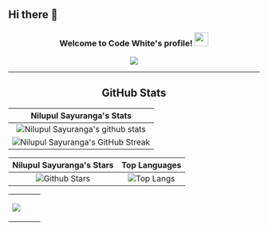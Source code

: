 ## Hi there 👋

<!--
**NilupulSayuranga/NilupulSayuranga** is a ✨ _special_ ✨ repository because its `README.md` (this file) appears on your GitHub profile.

Here are some ideas to get you started:

- 🔭 I’m currently working on ...
- 🌱 I’m currently learning ...
- 👯 I’m looking to collaborate on ...
- 🤔 I’m looking for help with ...
- 💬 Ask me about ...
- 📫 How to reach me: ...
- 😄 Pronouns: ...
- ⚡ Fun fact: ...
-->
<h3 align="center">
  Welcome to Code White's profile!
  <img src="https://media.giphy.com/media/hvRJCLFzcasrR4ia7z/giphy.gif" width="28">
</h3>
<p align="center">
  <a href="https://github.com/CodeWhiteWeb/CodeWhiteWeb"><img src="https://readme-typing-svg.herokuapp.com?color=%2336BCF7&center=true&vCenter=true&lines=Hi+%2C+welcome+to+my+Github+page;I+am+CodeWhiteWeb;I+am+a+High+school+student;Web+Dev;Game+Dev;Bot+Dev;Crypto+Lover+%3C3"></a>
</p>

---
<div align="center">

## GitHub Stats


|                                                                     Nilupul Sayuranga's Stats                                                                     |
|:------------------------------------------------------------------------------------------------------------------------------------------------------:|
| ![Nilupul Sayuranga's github stats](https://github-readme-stats.vercel.app/api?username=NilupulSayuranga&show_icons=true&theme=algolia)              | 
| ![Nilupul Sayuranga's GitHub Streak](https://github-readme-streak-stats.herokuapp.com/?user=NilupulSayuranga&theme=algolia)                    | 
    
|                                                                                                      Nilupul Sayuranga's Stars                                                                                                       |                                                           Top Languages                                                           |      
|:-------------------------------------------------------------------------------------------------------------------------------------------------------------------------------------------------------------------------:|:---------------------------------------------------------------------------------------------------------------------------------:|
| ![Github Stars](https://github-readme-stats.vercel.app/api?username=NilupulSayuranga&show_icons=true&locale=en&count_private=true&hide_rank=true&custom_title=My%20GitHub%20Stats&disable_animations=true&theme=algolia) | ![Top Langs](https://github-readme-stats.vercel.app/api/top-langs/?username=NilupulSayuranga&langs_count=8&theme=algolia&layout=compact) |

<table style="border: none">
  <tr>
  <td width="50%" valign="top">

![](https://komarev.com/ghpvc/?username=NilupulSayuranga&label=Visitors+Count&color=brightgreen)
